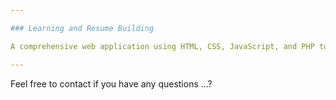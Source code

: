 ```yaml
---

### Learning and Resume Building

A comprehensive web application using HTML, CSS, JavaScript, and PHP to create and manage resumes. Features include a user-friendly interface for inputting personal details, education, and work experience, real-time previews, and PDF export functionality. This project demonstrates my skills in front-end and back-end development.

---
```


Feel free to contact if you have any questions ...?
